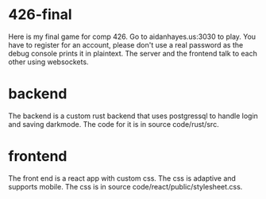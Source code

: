 # 426-final
Here is my final game for comp 426. Go to aidanhayes.us:3030 to play. You have to register for an account, please don't use a real password as the debug console prints it in plaintext. The server and the frontend talk to each other using websockets.

# backend
The backend is a custom rust backend that uses postgressql to handle login and saving darkmode. The code for it is in source code/rust/src.

# frontend
The front end is a react app with custom css. The css is adaptive and supports mobile. The css is in source code/react/public/stylesheet.css.

